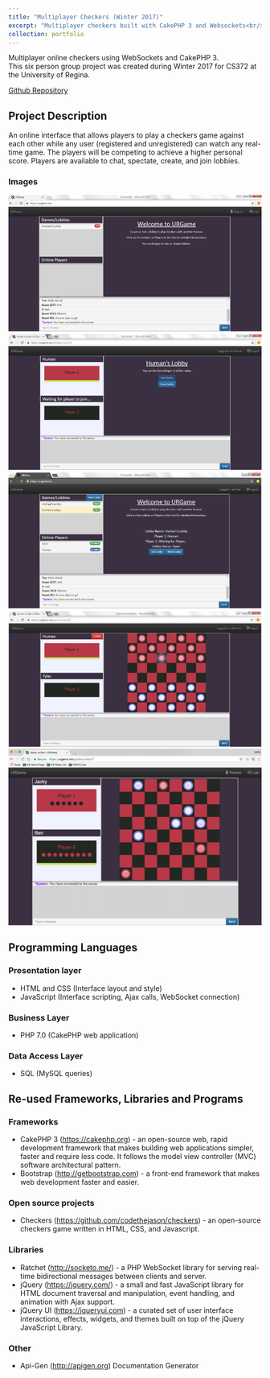 ```yaml
---
title: "Multiplayer Checkers (Winter 2017)"
excerpt: "Multiplayer checkers built with CakePHP 3 and Websockets<br/><img src='/images/checkers/5.PNG'  style='max-height:400px;'>"
collection: portfolio
---
```


Multiplayer online checkers using WebSockets and CakePHP 3.  
This six person group project was created during Winter 2017 for CS372 at the University of Regina.  

[Github Repository](https://github.com/iwanttoeatyo/Game-With-Chat)  

## Project Description
An online interface that allows players to play a checkers game against each other while any user (registered and unregistered) can watch any real-time game. The players will be competing to achieve a higher personal score.
Players are available to chat, spectate, create, and join lobbies.

### Images 
![](/images/checkers/1.PNG)
![](/images/checkers/2.PNG)
![](/images/checkers/3.PNG)
![](/images/checkers/4.PNG)
![](/images/checkers/5.PNG)

## Programming Languages
### Presentation layer
* HTML and CSS (Interface layout and style)
* JavaScript (Interface scripting, Ajax calls, WebSocket connection)
### Business Layer
* PHP 7.0 (CakePHP web application)
### Data Access Layer
 * SQL (MySQL queries)
## Re-used Frameworks, Libraries and Programs
### Frameworks
* CakePHP 3 (https://cakephp.org) - an open-source web, rapid development framework that makes building web applications simpler, faster and require less code. It follows the model view controller (MVC) software architectural pattern.
* Bootstrap (http://getbootstrap.com) - a front-end framework that makes web development faster and easier.
### Open source projects
* Checkers (https://github.com/codethejason/checkers) - an open-source checkers game written in HTML, CSS, and Javascript.
### Libraries
* Ratchet (http://socketo.me/) - a PHP WebSocket library for serving real-time bidirectional messages between clients and server.
* jQuery (https://jquery.com/) - a small and fast JavaScript library for HTML document traversal and manipulation, event handling, and animation with Ajax support.
* jQuery UI (https://jqueryui.com) - a curated set of user interface interactions, effects, widgets, and themes built on top of the jQuery JavaScript Library.
### Other
* Api-Gen (http://apigen.org) Documentation Generator
